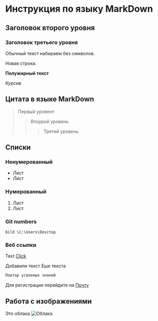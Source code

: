 # Инструкция по языку MarkDown
## Заголовок второго уровня

### Заголовок третьего уровня

Обычный текст набираем без символов.

Новая строка.

**Полужирный текст**

*Курсив*

## Цитата в языке MarkDown

> Первый уровент
>> Вторрой уровень
>>> Третий уровень

## Списки
### Ненумерованный
* Лист
* Лист


### Нумерованный
1. Лист
2. Лист




### Git numbers
 `
 bild
 \C:\Users\Desctop
 `
### Веб ссылки
Text [Click]("http.vk.ru" "Перейти на Vk")

Добавили текст
Еше текста

```sh
Повтор усвоеных знаний
```
Для регистрации перейдите на [Почту]("Gmail.com" "Email")

## Работа с изображениями

Это облака
![Облака](ATYF6730.JPG "Облака")

